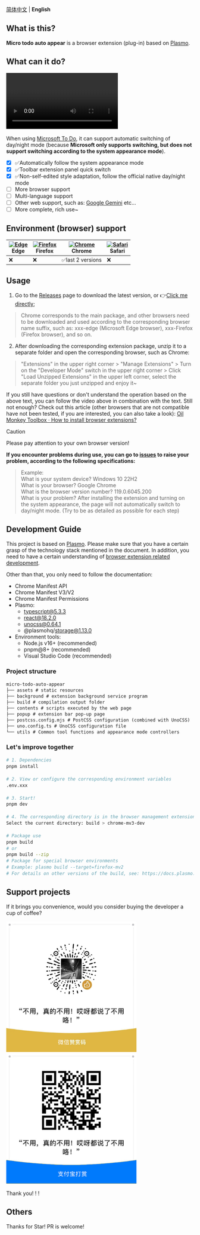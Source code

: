[简体中文](./README.md) | **English**

## What is this?

**Micro todo auto appear** is a browser extension (plug-in) based on [Plasmo](https://docs.plasmo.com/).

## What can it do?

<video controls="true" autoplay="false" name="media"><source src="demo/video/What it can do.mp4" type="video/mp4"></video>

<!-- https://github.com/user-attachments/assets/c3136d8a-9c68-47b6-96a9-616e2a92ccf1 -->

<!-- https://raw.githubusercontent.com/dosicker/micro-todo-auto-appear/main/demo/video/What%20it%20can%20do.mp4 -->

When using [Microsoft To Do](https://to-do.live.com), it can support automatic switching of day/night mode (because **Microsoft only supports switching, but does not support switching according to the system appearance mode**).

- [x] ✅Automatically follow the system appearance mode
- [x] ✅Toolbar extension panel quick switch
- [x] ✅Non-self-edited style adaptation, follow the official native day/night mode
- [ ] More browser support
- [ ] Multi-language support
- [ ] Other web support, such as: [Google Gemini](https://gemini.google.com/app) etc...
- [ ] More complete, rich use~

## Environment (browser) support

| [<img src="https://raw.githubusercontent.com/alrra/browser-logos/master/src/edge/edge_48x48.png" alt="Edge" width="24px" height="24px" />](http://godban.github.io/browsers-support-badges/)<br/>Edge | [<img src="https://raw.githubusercontent.com/alrra/browser-logos/master/src/firefox/firefox_48x48.png" alt="Firefox" width="24px" height="24px" />](http://godban.github.io/browsers-support-badges/)<br/>Firefox | [<img src="https://raw.githubusercontent.com/alrra/browser-logos/master/src/chrome/chrome_48x48.png" alt="Chrome" width="24px" height="24px" />](http://godban.github.io/browsers-support-badges/)<br/>Chrome | [<img src="https://raw.githubusercontent.com/alrra/browser-logos/master/src/safari/safari_48x48.png" alt="Safari" width="24px" height="24px" />](http://godban.github.io/browsers-support-badges/)<br/>Safari |
| --------- | --------- | --------- | --------- |
| ❌| ❌| ✅last 2 versions| ❌

## Usage

1. Go to the [Releases](https://github.com/dosicker/micro-todo-auto-appear/releases/latest) page to download the latest version, or 👉[Click me directly](https://github.com/dosicker/micro-todo-auto-appear/releases/latest);
> Chrome corresponds to the main package, and other browsers need to be downloaded and used according to the corresponding browser name suffix, such as: xxx-edge (Microsoft Edge browser), xxx-Firefox (Firefox browser), and so on.

2. After downloading the corresponding extension package, unzip it to a separate folder and open the corresponding browser, such as Chrome:
> "Extensions" in the upper right corner > "Manage Extensions" > Turn on the "Developer Mode" switch in the upper right corner > Click "Load Unzipped Extensions" in the upper left corner, select the separate folder you just unzipped and enjoy it~

If you still have questions or don't understand the operation based on the above text, you can follow the video above in combination with the text. Still not enough? Check out this article (other browsers that are not compatible have not been tested, if you are interested, you can also take a look): [Oil Monkey Toolbox · How to install browser extensions? ](https://www.youxiaohou.com/zh-cn/crx.html)

> [!CAUTION]
> Please pay attention to your own browser version!

**If you encounter problems during use, you can go to [issues](https://github.com/dosicker/micro-todo-auto-appear/issues) to raise your problem, according to the following specifications:**

> Example:<br />
> What is your system device?
> Windows 10 22H2<br />
> What is your browser?
> Google Chrome<br />
> What is the browser version number?
> 119.0.6045.200<br />
> What is your problem?
> After installing the extension and turning on the system appearance, the page will not automatically switch to day/night mode. (Try to be as detailed as possible for each step)

## Development Guide

This project is based on [Plasmo](https://docs.plasmo.com/). Please make sure that you have a certain grasp of the technology stack mentioned in the document. In addition, you need to have a certain understanding of [browser extension related development](https://developer.chrome.com/docs/extensions/get-started).

Other than that, you only need to follow the documentation:

- Chrome Manifest API
- Chrome Manifest V3/V2
- Chrome Manifest Permissions
- Plasmo:
  - typescript@5.3.3
  - react@18.2.0
  - unocss@0.64.1
  - @plasmohq/storage@1.13.0
- Environment tools:
  - Node.js v16+ (recommended)
  - pnpm@8+ (recommended)
  - Visual Studio Code (recommended)

### Project structure

```
micro-todo-auto-appear
├── assets # static resources
├── background # extension background service program
├── build # compilation output folder
├── contents # scripts executed by the web page
├── popup # extension bar pop-up page
├── postcss.config.mjs # PostCSS configuration (combined with UnoCSS)
├── uno.config.ts # UnoCSS configuration file
└── utils # Common tool functions and appearance mode controllers
```

### Let's improve together
```bash
# 1. Dependencies
pnpm install

# 2. View or configure the corresponding environment variables
.env.xxx

# 3. Start!
pnpm dev

# 4. The corresponding directory is in the browser management extension > Open developer mode > Click "Load unzipped extension"
Select the current directory: build > chrome-mv3-dev

# Package use
pnpm build
# or
pnpm build --zip
# Package for special browser environments
# Example: plasmo build --target=firefox-mv2
# For details on other versions of the build, see: https://docs.plasmo.com/framework/workflows/build
```

## Support projects

If it brings you convenience, would you consider buying the developer a cup of coffee?

<p>
<img src="./demo/assets/donation/wechatpay_donate.jpg" alt="WeChat Reward" width="350" />
<img src="./demo/assets/donation/alipay_donate.jpg" alt="Alipay Reward" width="350" />
</p>

Thank you! ! !

## Others

Thanks for Star! PR is welcome!